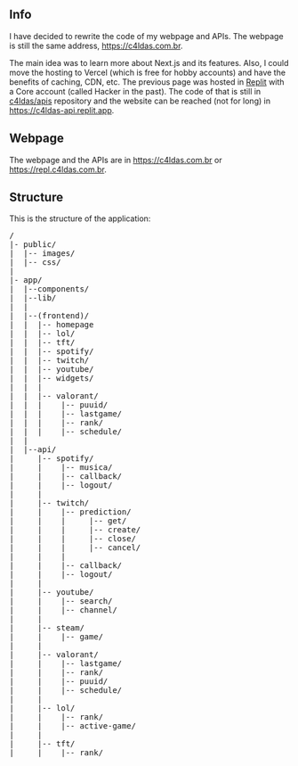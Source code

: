 <h2>Info</h2>

I have decided to rewrite the code of my webpage and APIs. The webpage is still the same address, https://c4ldas.com.br. 

The main idea was to learn more about Next.js and its features. Also, I could move the hosting to Vercel (which is free for hobby accounts) and have the benefits of caching, CDN, etc. 
The previous page was hosted in [Replit](https://replit.com) with a Core account (called Hacker in the past). The code of that is still in [c4ldas/apis](https://github.com/c4ldas/apis) repository and the website can be reached (not for long) in https://c4ldas-api.replit.app.

<h2>Webpage</h2>

The webpage and the APIs are in https://c4ldas.com.br or https://repl.c4ldas.com.br.

<h2> Structure </h2>

This is the structure of the application:

<pre>
/
|- public/
|  |-- images/
|  |-- css/
|
|- app/
|  |--components/
|  |--lib/
|  |
|  |--(frontend)/
|  |  |-- homepage          
|  |  |-- lol/              
|  |  |-- tft/              
|  |  |-- spotify/          
|  |  |-- twitch/           
|  |  |-- youtube/          
|  |  |-- widgets/          
|  |  |
|  |  |-- valorant/         
|  |  |    |-- puuid/       
|  |  |    |-- lastgame/    
|  |  |    |-- rank/        
|  |  |    |-- schedule/    
|  |
|  |--api/
|     |-- spotify/
|     |    |-- musica/      
|     |    |-- callback/    
|     |    |-- logout/      
|     |
|     |-- twitch/
|     |    |-- prediction/
|     |    |     |-- get/   
|     |    |     |-- create/
|     |    |     |-- close/ 
|     |    |     |-- cancel/
|     |    |
|     |    |-- callback/    
|     |    |-- logout/      
|     |
|     |-- youtube/
|     |    |-- search/      
|     |    |-- channel/     
|     |             
|     |-- steam/
|     |    |-- game/        
|     |
|     |-- valorant/
|     |    |-- lastgame/    
|     |    |-- rank/        
|     |    |-- puuid/       
|     |    |-- schedule/    
|     |
|     |-- lol/        
|     |    |-- rank/
|     |    |-- active-game/
|     |
|     |-- tft/        
|     |    |-- rank/        
</pre>

